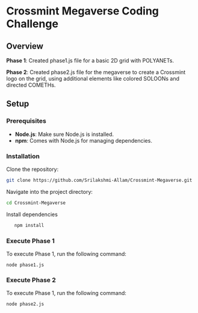 # Crossmint Megaverse Coding Challenge

## Overview

**Phase 1**: Created phase1.js file for a basic 2D grid with POLYANETs.

**Phase 2**: Created phase2.js file for the megaverse to create a Crossmint logo on the grid, using additional elements like colored SOLOONs and directed COMETHs.

## Setup

### Prerequisites

- **Node.js**: Make sure Node.js is installed.
- **npm**: Comes with Node.js for managing dependencies.

### Installation

Clone the repository:

```bash
git clone https://github.com/Srilakshmi-Allam/Crossmint-Megaverse.git

```

Navigate into the project directory:

```bash
cd Crossmint-Megaverse

```

Install dependencies

```bash
   npm install

```

### Execute Phase 1

To execute Phase 1, run the following command:

    node phase1.js


### Execute Phase 2

To execute Phase 1, run the following command:

    node phase2.js
